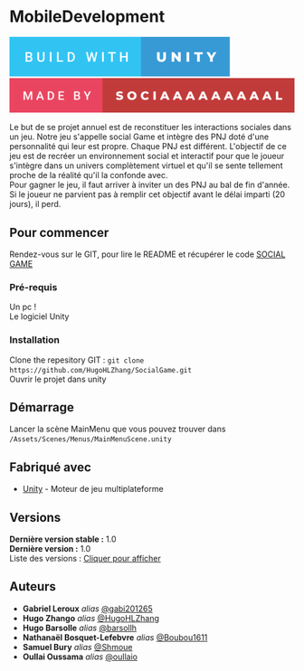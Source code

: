 # MobileDevelopment

[![forthebadge](build-with-unity.svg)](https://forthebadge.com) [![forthebadge](made-by-sociaaaaaaaaal.svg)](https://forthebadge.com)

Le but de se projet annuel est de reconstituer les interactions sociales dans un jeu. Notre jeu s'appelle social Game et intègre des PNJ doté d'une personnalité qui leur est propre. Chaque PNJ est différent.
L'objectif de ce jeu est de recréer un environnement social et interactif pour que le joueur s'intègre dans un univers complètement virtuel et qu'il se sente tellement proche de la réalité qu'il la confonde avec.  
Pour gagner le jeu, il faut arriver à inviter un des PNJ au bal de fin d'année. Si le joueur ne parvient pas à remplir cet objectif avant le délai imparti (20 jours), il perd.

## Pour commencer

Rendez-vous sur le GIT, pour lire le README et récupérer le code [SOCIAL GAME](https://github.com/HugoHLZhang/SocialGame)

### Pré-requis

Un pc !  
Le logiciel Unity

### Installation

Clone the repesitory GIT : ``git clone https://github.com/HugoHLZhang/SocialGame.git``  
Ouvrir le projet dans unity  

## Démarrage

Lancer la scène MainMenu que vous pouvez trouver dans ``/Assets/Scenes/Menus/MainMenuScene.unity``

## Fabriqué avec

* [Unity](https://unity.com/fr) - Moteur de jeu multiplateforme

## Versions
**Dernière version stable :** 1.0  
**Dernière version :** 1.0  
Liste des versions : [Cliquer pour afficher](https://github.com/HugoHLZhang/SocialGame/tags)

## Auteurs

* **Gabriel Leroux** _alias_ [@gabi201265](https://github.com/gabi201265)
* **Hugo Zhango** _alias_ [@HugoHLZhang](https://github.com/HugoHLZhang)
* **Hugo Barsolle** _alias_ [@barsollh](https://github.com/barsollh)
* **Nathanaël Bosquet-Lefebvre** _alias_ [@Boubou1611](https://github.com/Boubou1611)
* **Samuel Bury** _alias_ [@Shmoue](https://github.com/Shmoue)
* **Oullai Oussama** _alias_ [@oullaio](https://github.com/oullaio)




